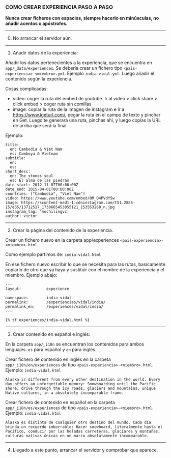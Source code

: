 ### COMO CREAR EXPERIENCIA PASO A PASO

**Nunca crear ficheros con espacios, siempre hacerlo en minúsculas, no añadir acentos o apóstrofes.**

---

0. No arrancar el servidor aún.

---

1. Añadir datos de la experiencia:

Añadir los datos pertenecientes a la experiencia, que se encuentra en ```app/_data/experiences```. Se debería crear un fichero tipo ```<pais-experiencia>-<miembro>.yml```. Ejemplo ```india-vidal.yml```. Luego añadir el contenido según la experiencia.

Cosas complicadas:

- video: coger la ruta del embed de youtube. Ir al video > click share > click embed > coger ruta sin comillas
- image: copiar la ruta de la imagen de instagram e ir a https://www.igeturl.com/, pegar la ruta en el campo de texto y pinchar en Get. Luego te generará una ruta, pinchas ahí, y luego copias la URL de arriba que será la final.


Ejemplo:

```
title:
  en: Cambodia & Viet Nam
  es: Camboya & Vietnam
subtitle:
  en: 
  es: 
short_desc:
  en: The stones soul
  es: El alma de las piedras
date_start: 2012-11-07T00:00:00Z
date_end: 2015-04-01T00:00:00Z
countries: ["Cambodia", "Viet Nam"]
video: https://www.youtube.com/embed/0M_Q4PVdY5w
image: https://scontent-mad1-1.cdninstagram.com/t51.2885-15/e35/13712517_1738665453055121_153553268_n.jpg
instagram_tag: 'mochilingvc'
author: victor

```

---

2. Crear la página del contenido de la experiencia.

Crear un fichero nuevo en la carpeta app/experiences
```<pais-experiencia>-<miembro>.html```

Como ejemplo partimos de: ```india-vidal.html```

En ese fichero nuevo escribir lo que se necesita para las rutas, basicamente copiarlo de otro que ya haya y sustituir con el nombre de la experiencia y el miembro. Ejemplo abajo:

```
---
layout:           experience

namespace:        india-vidal
permalink:        /experiencias/vidal/india/
permalink_en:     /experiences/vidal/india/
---

{% tf experiences/india-vidal.html %}

```

---

3. Crear contenido en español e inglés:

En la carpeta ```app/_i18n``` se encuentran los contenidos para ambos lenguajes. ```es``` para español y ```en``` para inglés.

Crear fichero de contenido en inglés en la carpeta ```app/_i18n/en/experiences``` de tipo ```<pais-experiencia>-<miembro>.html```.  Ejemplo: ```india-vidal.html```

```
Alaska is different from every other destination in the world. Every day offers an unforgettable memory: Snowboarding until the Pacific shore, drive through the icy roads, glaciers and mountains, unique Native cultures, in a absolutely incomparable frame.
```

Crear fichero de contenido en español en la carpeta ```app/_i18n/es/experiences``` de tipo ```<pais-experiencia>-<miembro>.html```.  Ejemplo: ```india-vidal.html```

```
Alaska es distinta de cualquier otro destino del mundo. Cada día brinda un recuerdo imborrable: Hacer snowboard, literalmente hasta el Pacífico, conducir por las heladas carreteras, glaciares y montañas, culturas nativas únicas en un marco absolutamente incomparable.
```

---

4. Llegado a este punto, arrancar el servidor y comprobar que aparece.


